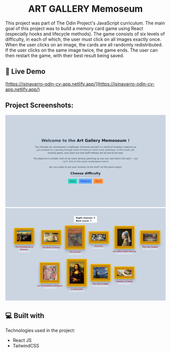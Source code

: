 <h1 align="center" id="title">ART GALLERY Memoseum</h1>

<p id="description">This project was part of The Odin Project's JavaScript curriculum. The main goal of this project was to build a memory card game using React (especially hooks and lifecycle methods). The game consists of six levels of difficulty, in each of which, the user must click on all images exactly once. When the user clicks on an image, the cards are all randomly redistributed. If the user clicks on the same image twice, the game ends. The user can then restart the game, with their best result being saved.</p>

<h2>🚀 Live Demo</h2>

[https://isinavarro-odin-cv-app.netlify.app/](https://isinavarro-odin-cv-app.netlify.app/)

<h2>Project Screenshots:</h2>

![Resume Project Demo Picture](assets/resume.png)
![Resume Project Demo Picture 2](assets/resume2.png)

<h2>💻 Built with</h2>

Technologies used in the project:

- React JS
- TailwindCSS
